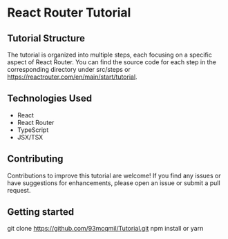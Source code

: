 # React Router Tutorial
## Tutorial Structure
The tutorial is organized into multiple steps, each focusing on a specific aspect of React Router. You can find the source code for each step in the corresponding directory under src/steps or https://reactrouter.com/en/main/start/tutorial.

## Technologies Used
- React
- React Router
- TypeScript
- JSX/TSX

## Contributing
Contributions to improve this tutorial are welcome! If you find any issues or have suggestions for enhancements, please open an issue or submit a pull request.

## Getting started
git clone https://github.com/93mcqmil/Tutorial.git
npm install or yarn
